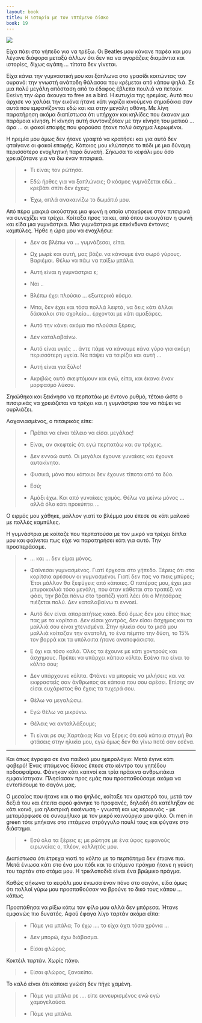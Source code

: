 ```yaml
---
layout: book
title: Η ιστορία με τον ιπτάμενο δίσκο
book: 19
---
```


<img src="{{ site.url }}/assets/images/19/dino.png" class="img-responsive">

Είχα πάει στο γήπεδο για να τρέξω. Οι Beatles μου κάνανε παρέα και μου λέγανε διάφορα μεταξύ άλλων ότι δεν πα να αγοράζεις διαμάντια και ιστορίες, δίχως αγάπη ... τίποτα δεν γίνεται.

Είχα κάνει την γυμναστική μου και ξάπλωνα στο γρασίδι κοιτώντας τον ουρανό: την γνωστή ανάποδη θάλασσα που κρέμεται από κάπου ψηλά. Σε μια πολύ μεγάλη απόσταση από το έδαφος έβλεπα πουλιά να πετούν. Εκείνη την ώρα άκουγα το free as a bird. Η ευτυχία της ηρεμίας. Αυτό που άρχισε να χαλάει την εικόνα ήτανε κάτι γκρίζα κινούμενα σημαδάκια σαν αυτά που εμφανίζονται εδώ και κει στην μεγάλη οθόνη. Με λίγη παρατήρηση ακόμα διαπίστωσα ότι υπήρχαν και κηλίδες που έκαναν μια παρόμοια κίνηση. Η κίνηση αυτή συντονιζόταν με την κίνηση του ματιού ... άρα ... οι φακοί επαφής που φορούσα ήτανε πολύ άσχημα λερωμένοι.

Η ηρεμία μου όμως δεν ήτανε γραφτό να κρατήσει και για αυτό δεν φταίγανε οι φακοί επαφής. Κάποιος μου κλώτσησε το πόδι με μια δύναμη περισσότερο ενοχλητική παρά δυνατή. Σήκωσα το κεφάλι μου όσο χρειαζότανε για να δω έναν πιτσιρικά.

> - Τι είναι; τον ρώτησα.
>
> - Εδώ ήρθες για να ξαπλώνεις; Ο κόσμος γυμνάζεται εδώ... κρεβάτι σπίτι δεν έχεις;
>
> - Έχω, απλά ανακαινίζω το δωμάτιό μου.

Από πέρα μακριά ακούστηκε μια φωνή η οποία υπαγόρευε στον πιτσιρικά να συνεχίζει να τρέχει. Κοίταξα προς τα κει, από όπου ακουγόταν η φωνή και είδα μια γυμνάστρια. Μια γυμνάστρια με επικίνδυνα έντονες καμπύλες. Ήρθε η ώρα μου να ενοχλήσω:

> - Δεν σε βλέπω να ... γυμνάζεσαι, είπα.
>
> - Ωχ μωρέ και αυτή, μας βάζει να κάνουμε ένα σωρό γύρους. Βαριέμαι. Θέλω να πάω να παίξω μπάλα.
>
> - Αυτή είναι η γυμνάστρια ε;
>
> - Ναι ..
>
> - Βλέπω έχει πλούσιο ... εξωτερικό κόσμο.
>
> - Μπα, δεν έχει και τόσα πολλά λεφτά, να δεις κάτι άλλοι δάσκαλοι στο σχολείο... έρχονται με κάτι αμαξάρες.
>
> - Αυτό την κάνει ακόμα πιο πλούσια ξέρεις.
>
> - Δεν καταλαβαίνω.
>
> - Αυτό είναι υγιές ... άντε πάμε να κάνουμε κάνα γύρο για ακόμη περισσότερη υγεία. Να πάψει να τσιρίζει και αυτή ...
>
> - Αυτή είναι για ξύλο!
>
> - Ακριβώς αυτό σκεφτόμουν και εγώ, είπα, και έκανα έναν μορφασμό λύκου.

Σηκώθηκα και ξεκίνησα να περπατάω με έντονο ρυθμό, τέτοιο ώστε ο πιτσιρικάς να χρειάζεται να τρέχει και η γυμνάστρια του να πάψει να ουρλιάζει.

Λαχανιασμένος, ο πιτσιρικάς είπε:

> - Πρέπει να είναι τέλειο να είσαι μεγάλος!
>
> - Είναι, αν σκεφτείς ότι εγώ περπατάω και συ τρέχεις.
>
> - Δεν εννοώ αυτό. Οι μεγάλοι έχουνε γυναίκες και έχουνε αυτοκίνητα.
>
> - Φυσικά, μόνο που κάποιοι δεν έχουνε τίποτα από τα δύο.
>
> - Εσύ;
>
> - Αμάξι έχω. Και από γυναίκες χαμός. Θέλω να μείνω μόνος ... αλλά όλο κάτι προκύπτει ...

Ο ειρμός μου χάθηκε, μάλλον γιατί το βλέμμα μου έπεσε σε κάτι μαλακό με πολλές καμπύλες.

Η γυμνάστρια με κοίταζε που περπατούσα με τον μικρό να τρέχει δίπλα μου και φαίνεται πως είχε να παρατηρήσει κάτι για αυτό. Την προσπεράσαμε.

> - ... και ... δεν είμαι μόνος.
>
> - Φαίνεσαι γυμνασμένος. Γιατί έρχεσαι στο γήπεδο. Ξέρεις ότι στα κορίτσια αρέσουν οι γυμνασμένοι. Γιατί δεν πας να πιεις μπύρες; Έτσι μάλλον θα ξεφύγεις από κάποιες. Ο πατέρας μου, έχει μια μπυροκοιλιά τόσο μεγάλη, που όταν κάθεται στο τραπέζι να φάει, την βάζει πάνω στο τραπέζι γιατί λέει ότι ο Μητσάρας πιέζεται πολύ. Δεν καταλαβαίνω τι εννοεί.
>
> - Αυτό δεν είναι απαραιτήτως κακό. Εσύ όμως δεν μου είπες πως πας με τα κορίτσια. Δεν είσαι χοντρός, δεν είσαι άσχημος και τα μαλλιά σου είναι χτενισμένα. Στην ηλικία σου τα μισά μου μαλλιά κοίταζαν την ανατολή, το ένα πέμπτο την δύση, το 15% τον βορρά και τα υπόλοιπα ήτανε αναποφάσιστα.
>
> - Ε όχι και τόσο καλά. Όλες τα έχουνε με κάτι χοντρούς και άσχημους. Πρέπει να υπάρχει κάποιο κόλπο. Εσένα πιο είναι το κόλπο σου;
>
> - Δεν υπάρχουνε κόλπα. Φτάνει να μπορείς να μιλήσεις και να εκφραστείς σαν άνθρωπος σε κάποια που σου αρέσει. Επίσης αν είσαι ευχάριστος θα έχεις τα τυχερά σου.
>
> - Θέλω να μεγαλώσω.
>
> - Εγώ θέλω να μικρύνω.
>
> - Θέλεις να ανταλλάξουμε;
>
> - Τι είναι ρε συ; Χαρτάκια; Και να ξέρεις ότι εσύ κάποια στιγμή θα φτάσεις στην ηλικία μου, εγώ όμως δεν θα γίνω ποτέ σαν εσένα.

* * * * *

Και όπως έγραφα σε ένα παιδικό μου ημερολόγιο: Μετά έγινε κάτι φοβερό! Ένας ιπτάμενος δίσκος έπεσε στο κέντρο του γηπέδου ποδοσφαίρου. Φάνηκαν κάτι καπνοί και τρία πράσινα ανθρωπάκια εμφανίστηκαν. Πλησίασαν προς εμάς που προσπαθούσαμε ακόμα να εντοπίσουμε το σαγόνι μας.

Ο μεσαίος που ήτανε και ο πιο ψηλός, κοίταξε τον αριστερό του, μετά τον δεξιά του και έπειτα αφού φάνηκε το προφανές, δηλαδή ότι κατέληξαν σε κάτι κοινό, μια ηλεκτρική εκκένωση - γνωστή και ως κεραυνός - με μεταμόρφωσε σε συνομήλικο με τον μικρό καινούργιο μου φίλο. Οι men in green τότε μπήκανε στο ιπτάμενο στρόγγυλο πουλί τους και φύγανε στο διάστημα.

> - Εσύ όλα τα ξέρεις ε; με ρώτησε με ένα ύφος εμφανούς ειρωνείας ο, πλέον, κολλητός μου.

Διαπίστωσα ότι έτρεχα γιατί το κόλπο με το περπάτημα δεν έπιανε πια. Μετά ένιωσα κάτι στο ένα μου πόδι και το επόμενο πράγμα ήτανε η γεύση του ταρτάν στο στόμα μου. Η τρικλοποδιά είναι ένα βρώμικο πράγμα.

Καθώς σήκωνα το κεφάλι μου ένιωσα έναν πόνο στο σαγόνι, είδα όμως ότι πολλοί γύρω μου προσπαθούσαν να βρούνε το δικό τους κάπου ... κάπως.

Προσπάθησα να ρίξω κάτω τον φίλο μου αλλά δεν μπόρεσα. Ήτανε εμφανώς πιο δυνατός. Αφού έφαγα λίγο ταρτάν ακόμα είπα:

> - Πάμε για μπάλα; Το έχω .... το είχα άχτι τόσα χρόνια ...
>
> - Δεν μπορώ, έχω διάβασμα.
>
> - Είσαι φλώρος.

Κοκτέιλ ταρτάν. Χωρίς πάγο.

> - Είσαι φλώρος, ξαναείπα.

Το καλό είναι ότι κάποια γνώση δεν πήγε χαμένη.

> - Πάμε για μπάλα ρε .... είπε εκνευρισμένος ενώ εγώ χαμογελούσα.
>
> - Πάμε για μπάλα.
